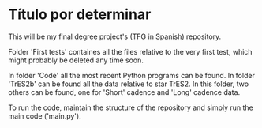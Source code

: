 # Título por determinar

This will be my final degree project's (TFG in Spanish) repository.

Folder 'First tests' containes all the files relative to the very first test, which might probably be deleted any time soon.

In folder 'Code' all the most recent Python programs can be found. In folder 'TrES2b' can be found all the data relative to star TrES2. In this folder, two others can be found, one for 'Short' cadence and 'Long' cadence data.

To run the code, maintain the structure of the repository and simply run the main code ('main.py').

